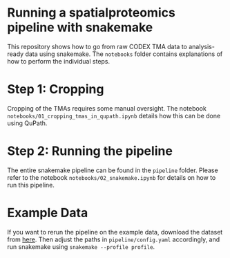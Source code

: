 # Running a spatialproteomics pipeline with snakemake
This repository shows how to go from raw CODEX TMA data to analysis-ready data using snakemake.
The `notebooks` folder contains explanations of how to perform the individual steps.

# Step 1: Cropping
Cropping of the TMAs requires some manual oversight. The notebook `notebooks/01_cropping_tmas_in_qupath.ipynb` details how this can be done using QuPath.

# Step 2: Running the pipeline
The entire snakemake pipeline can be found in the `pipeline` folder. Please refer to the notebook `notebooks/02_snakemake.ipynb` for details on how to run this pipeline.

# Example Data
If you want to rerun the pipeline on the example data, download the dataset from [here](https://oc.embl.de/index.php/s/DFTMSSvHVgzTVWM). Then adjust the paths in `pipeline/config.yaml` accordingly, and run snakemake using `snakemake --profile profile`.
